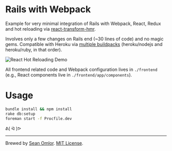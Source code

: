 # Rails with Webpack

Example for very minimal integration of Rails with Webpack, React, Redux and hot reloading via [react-transform-hmr](https://github.com/gaearon/react-transform-boilerplate).

Involves only a few changes on Rails end (~30 lines of code) and no magic gems. Compatible with Heroku via [multiple buildpacks](https://devcenter.heroku.com/articles/using-multiple-buildpacks-for-an-app) (heroku/nodejs and heroku/ruby, in that order).

![React Hot Reloading Demo](http://i.imgur.com/uIQmi33.gif)

All frontend related code and Webpack configuration lives in `./frontend` (e.g., React components live in `./frontend/app/components`).

# Usage

```bash
bundle install && npm install
rake db:setup
foreman start -f Procfile.dev
```

ᕕ( ᐛ )ᕗ

---
Brewed by [Sean Omlor](http://seanomlor.com). [MIT License](/LICENSE).
